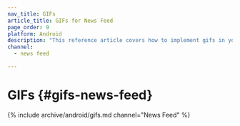 ```yaml
---
nav_title: GIFs
article_title: GIFs for News Feed
page_order: 9
platform: Android
description: "This reference article covers how to implement gifs in your News Feed for your Android applciation."
channel:
  - news feed

---
```


# GIFs {#gifs-news-feed}

{% include archive/android/gifs.md channel="News Feed" %}

